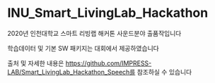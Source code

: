 # INU_Smart_LivingLab_Hackathon

2020년 인천대학교 스마트 리빙랩 해커톤 사운드분야 출품작입니다

학습데이터 및 기본 SW 패키지는 대회에서 제공하였습니다

출처 및 자세한 내용은 https://github.com/IMPRESS-LAB/Smart_LivingLab_Hackathon_Speech를 참조하실 수 있습니다


